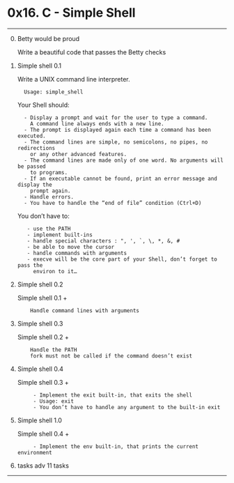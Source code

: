 # 0x16. C - Simple Shell
**************************************************************************************************

0. Betty would be proud 

   Write a beautiful code that passes the Betty checks

1. Simple shell 0.1

   Write a UNIX command line interpreter.

         Usage: simple_shell
   Your Shell should:

         - Display a prompt and wait for the user to type a command.
           A command line always ends with a new line.
         - The prompt is displayed again each time a command has been executed.
         - The command lines are simple, no semicolons, no pipes, no redirections
           or any other advanced features.
         - The command lines are made only of one word. No arguments will be passed
           to programs.
         - If an executable cannot be found, print an error message and display the
           prompt again.
         - Handle errors.
         - You have to handle the “end of file” condition (Ctrl+D)

   You don’t have to:

          - use the PATH
          - implement built-ins
          - handle special characters : ", ', `, \, *, &, #
          - be able to move the cursor
          - handle commands with arguments
          - execve will be the core part of your Shell, don’t forget to pass the
            environ to it…

2. Simple shell 0.2

    Simple shell 0.1 +

           Handle command lines with arguments

3. Simple shell 0.3

    Simple shell 0.2 +

           Handle the PATH
           fork must not be called if the command doesn’t exist

4. Simple shell 0.4

     Simple shell 0.3 +

            - Implement the exit built-in, that exits the shell
            - Usage: exit
            - You don’t have to handle any argument to the built-in exit
5. Simple shell 1.0

      Simple shell 0.4 +

            - Implement the env built-in, that prints the current environment

6. tasks adv 11 tasks 

***************************************************************************************************
